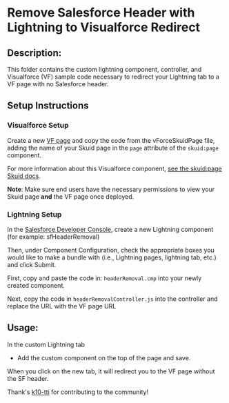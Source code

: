 # Remove Salesforce Header with Lightning to Visualforce Redirect

## Description:
This folder contains the custom lightning component, controller, and Visualforce (VF) sample code necessary to redirect your Lightning tab to a VF page with no Salesforce header. 



## Setup Instructions

### Visualforce Setup
Create a new [VF page](https://developer.salesforce.com/docs/atlas.en-us.pages.meta/pages/pages_quick_start_hello_world.html) and copy the code from the vForceSkuidPage file, adding the name of your Skuid page in the ``page`` attribute of the ``skuid:page`` component.

For more information about this Visualforce component, [see the skuid:page Skuid docs](https://docs.skuid.com/latest/en/skuid/deploy/salesforce/visualforce/skuid-page-visualforce-component.html).
 
**Note**: Make sure end users have the necessary permissions to view your Skuid page **and** the VF page once deployed.

### Lightning Setup
In the [Salesforce Developer Console](https://help.salesforce.com/s/articleView?id=sf.code_dev_console_opening.htm&type=5), create a new Lightning component (for example: sfHeaderRemoval)

Then, under Component Configuration, check the appropriate boxes you would like to make a bundle with (i.e., Lightning pages, lightning tab, etc.) and click Submit. 

First, copy and paste the code in: `headerRemoval.cmp` into your newly created component. 

Next, copy the code in `headerRemovalController.js` into the controller and replace the URL with the VF page URL
 
## Usage:
In the custom Lightning tab
* Add the custom component on the top of the page and save. 

When you click on the new tab, it will redirect you to the VF page without the SF header. 

Thank's [k10-tti](https://github.com/k10-tti) for contributing to the community! 